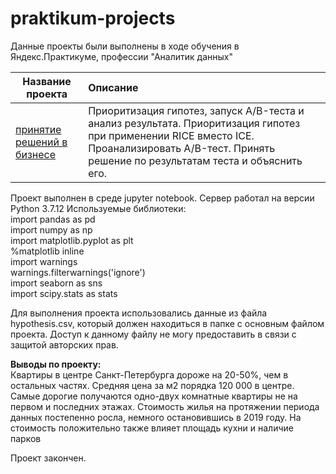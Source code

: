 # praktikum-projects
 
Данные проекты были выполнены в ходе обучения в Яндекс.Практикуме, профессии "Аналитик данных"  

| Название проекта | Описание |
|-------|:--------------------------------------|
|[принятие решений в бизнесе](a_b_test_alexgnik.ipynb)|Приоритизация гипотез, запуск A/B-теста и анализ результата. Приоритизация гипотез при применении RICE вместо ICE. Проанализировать A/B-тест. Принять решение по результатам теста и объяснить его.|

Проект выполнен в среде jupyter notebook.
Сервер работал на версии Python 3.7.12 
Используемые библиотеки:  
import pandas as pd  
import numpy as np  
import matplotlib.pyplot as plt  
%matplotlib inline  
import warnings  
warnings.filterwarnings('ignore')  
import seaborn as sns  
import scipy.stats as stats  

Для выполнения проекта использовались данные из файла hypothesis.csv, который должен находиться в папке с основным файлом проекта.
Доступ к данному файлу не могу предоставить в связи с защитой авторских прав.

**Выводы по проекту:**  
Квартиры в центре Санкт-Петербурга дороже на 20-50%, чем в остальных частях. Средняя цена за м2 порядка 120 000 в центре. Самые дорогие получаются одно-двух комнатные квартиры не на первом и последних этажах. Стоимость жилья на протяжении периода данных постепенно росла, немного остановившись в 2019 году. На стоимость положительно также влияет площадь кухни и наличие парков

Проект закончен.